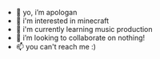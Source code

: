 - 👋 yo, i’m apologan
- 👀 i'm interested in minecraft
- 🌱 i'm currently learning music production
- 💞️ i’m looking to collaborate on nothing!
- 📫 you can't reach me :)
